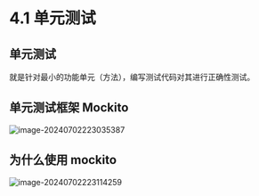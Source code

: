 # 4.1 单元测试

## 单元测试

就是针对最小的功能单元（方法），编写测试代码对其进行正确性测试。

## 单元测试框架 Mockito

![image-20240702223035387](https://csnotes.oss-cn-beijing.aliyuncs.com/photos/image-20240702223035387.png)

## 为什么使用 mockito

![image-20240702223114259](https://csnotes.oss-cn-beijing.aliyuncs.com/photos/image-20240702223114259.png)